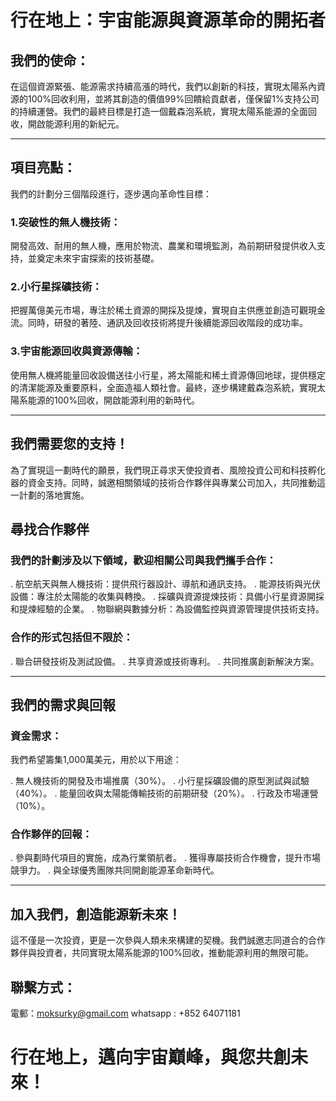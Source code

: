# 行在地上：宇宙能源與資源革命的開拓者

## 我們的使命：

  在這個資源緊張、能源需求持續高漲的時代，我們以創新的科技，實現太陽系內資源的100%回收利用，並將其創造的價值99%回饋給貢獻者，僅保留1%支持公司的持續運營。我們的最終目標是打造一個戴森泡系統，實現太陽系能源的全面回收，開啟能源利用的新紀元。

---

## 項目亮點：

  我們的計劃分三個階段進行，逐步邁向革命性目標：

### 1.突破性的無人機技術：
  開發高效、耐用的無人機，應用於物流、農業和環境監測，為前期研發提供收入支持，並奠定未來宇宙探索的技術基礎。

### 2.小行星採礦技術：
  把握萬億美元市場，專注於稀土資源的開採及提煉，實現自主供應並創造可觀現金流。同時，研發的著陸、通訊及回收技術將提升後續能源回收階段的成功率。

### 3.宇宙能源回收與資源傳輸：
  使用無人機將能量回收設備送往小行星，將太陽能和稀土資源傳回地球，提供穩定的清潔能源及重要原料，全面造福人類社會。最終，逐步構建戴森泡系統，實現太陽系能源的100%回收，開啟能源利用的新時代。

--- 

## 我們需要您的支持！

  為了實現這一劃時代的願景，我們現正尋求天使投資者、風險投資公司和科技孵化器的資金支持。同時，誠邀相關領域的技術合作夥伴與專業公司加入，共同推動這一計劃的落地實施。

## 尋找合作夥伴

### 我們的計劃涉及以下領域，歡迎相關公司與我們攜手合作：

  . 航空航天與無人機技術：提供飛行器設計、導航和通訊支持。
  . 能源技術與光伏設備：專注於太陽能的收集與轉換。
  . 採礦與資源提煉技術：具備小行星資源開採和提煉經驗的企業。
  . 物聯網與數據分析：為設備監控與資源管理提供技術支持。

### 合作的形式包括但不限於：

  . 聯合研發技術及測試設備。
  . 共享資源或技術專利。
  . 共同推廣創新解決方案。

--- 

## 我們的需求與回報

### 資金需求：
  我們希望籌集1,000萬美元，用於以下用途：

  . 無人機技術的開發及市場推廣（30%）。
  . 小行星採礦設備的原型測試與試驗（40%）。
  . 能量回收與太陽能傳輸技術的前期研發（20%）。
  . 行政及市場運營（10%）。

### 合作夥伴的回報：

  . 參與劃時代項目的實施，成為行業領航者。
  . 獲得專屬技術合作機會，提升市場競爭力。
  . 與全球優秀團隊共同開創能源革命新時代。

--- 

## 加入我們，創造能源新未來！
  
  這不僅是一次投資，更是一次參與人類未來構建的契機。我們誠邀志同道合的合作夥伴與投資者，共同實現太陽系能源的100%回收，推動能源利用的無限可能。

## 聯繫方式：

電郵：moksurky@gmail.com
whatsapp : +852 64071181

# 行在地上，邁向宇宙巔峰，與您共創未來！

